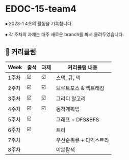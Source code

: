 # EDOC-15-team4

⦁ 2023-1 4조의 활동을 기록합니다.

⦁ 각 주차의 과제는 매주 새로운 branch를 파서 올려두었습니다. 

📌 커리큘럼
---------------------------

| Week | 출석 | 과제 |커리큘럼 내용 |
| ------ | -- | -- |----------- |
| 1주차 | ☑️ | ☑️ | 스택, 큐, 덱 |
| 2주차 | ☑️ | ☑️ | 브루트포스 & 백트래킹 |
| 3주차 | ☑️ | ☑️ | 그리디 알고리 |
| 4주차 | ☑️ | ☑️ | 동적계획법	 |
| 5주차 | ☑️ |  | 그래프 + DFS&BFS |
| 6주차 | ☑️ |  | 트리 |
| 7주차 |  |  | 우선순위큐 + 다익스트라 |
| 8주차 |  |  | 이분탐색 |
